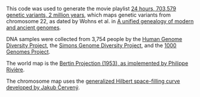 This code was used to generate the movie playlist [24 hours, 703,579 genetic variants, 2 million years](https://www.youtube.com/watch?v=YbYzvS45vYI&list=PL0elTBjXjW_7oDLwWQCaDxKPSzCus5fAB), which maps genetic variants from chromosome 22, as dated by Wohns et al. in [A unified genealogy of modern and ancient genomes](https://www.science.org/doi/10.1126/science.abi8264).

DNA samples were collected from 3,754 people by the [Human Genome Diversity Project](https://www.ncbi.nlm.nih.gov/pmc/articles/PMC7115999/), the [Simons Genome Diversity Project](https://www.ncbi.nlm.nih.gov/pmc/articles/PMC5161557/), and the [1000 Genomes Project](https://www.ncbi.nlm.nih.gov/pmc/articles/PMC4750478/).

The world map is the [Bertin Projection (1953), as implemented by Philippe Rivière](https://visionscarto.net/bertin-projection-1953).

The chromosome map uses the [generalized Hilbert space-filling curve developed by Jakub Červený](https://github.com/jakubcerveny/gilbert).

